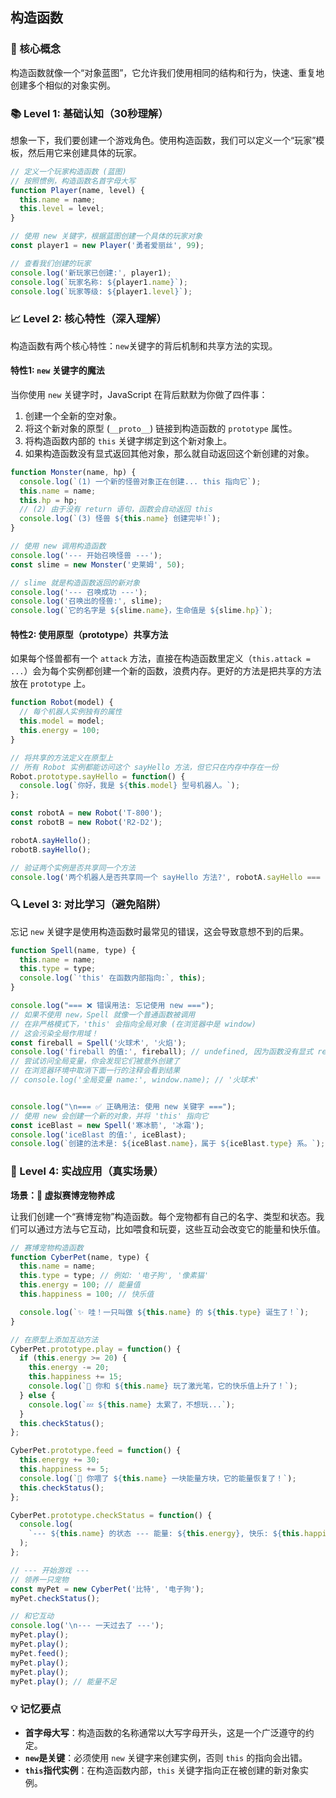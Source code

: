 ## 构造函数

### 🎯 核心概念
构造函数就像一个“对象蓝图”，它允许我们使用相同的结构和行为，快速、重复地创建多个相似的对象实例。

### 📚 Level 1: 基础认知（30秒理解）
想象一下，我们要创建一个游戏角色。使用构造函数，我们可以定义一个“玩家”模板，然后用它来创建具体的玩家。

```javascript
// 定义一个玩家构造函数 (蓝图)
// 按照惯例，构造函数名首字母大写
function Player(name, level) {
  this.name = name;
  this.level = level;
}

// 使用 new 关键字，根据蓝图创建一个具体的玩家对象
const player1 = new Player('勇者爱丽丝', 99);

// 查看我们创建的玩家
console.log('新玩家已创建:', player1);
console.log(`玩家名称: ${player1.name}`);
console.log(`玩家等级: ${player1.level}`);
```

### 📈 Level 2: 核心特性（深入理解）
构造函数有两个核心特性：`new`关键字的背后机制和共享方法的实现。

#### 特性1: `new` 关键字的魔法
当你使用 `new` 关键字时，JavaScript 在背后默默为你做了四件事：
1.  创建一个全新的空对象。
2.  将这个新对象的原型 (`__proto__`) 链接到构造函数的 `prototype` 属性。
3.  将构造函数内部的 `this` 关键字绑定到这个新对象上。
4.  如果构造函数没有显式返回其他对象，那么就自动返回这个新创建的对象。

```javascript
function Monster(name, hp) {
  console.log(`(1) 一个新的怪兽对象正在创建... this 指向它`);
  this.name = name;
  this.hp = hp;
  // (2) 由于没有 return 语句，函数会自动返回 this
  console.log(`(3) 怪兽 ${this.name} 创建完毕!`);
}

// 使用 new 调用构造函数
console.log('--- 开始召唤怪兽 ---');
const slime = new Monster('史莱姆', 50);

// slime 就是构造函数返回的新对象
console.log('--- 召唤成功 ---');
console.log('召唤出的怪兽:', slime);
console.log(`它的名字是 ${slime.name}，生命值是 ${slime.hp}`);
```

#### 特性2: 使用原型（prototype）共享方法
如果每个怪兽都有一个 `attack` 方法，直接在构造函数里定义（`this.attack = ...`）会为每个实例都创建一个新的函数，浪费内存。更好的方法是把共享的方法放在 `prototype` 上。

```javascript
function Robot(model) {
  // 每个机器人实例独有的属性
  this.model = model;
  this.energy = 100;
}

// 将共享的方法定义在原型上
// 所有 Robot 实例都能访问这个 sayHello 方法，但它只在内存中存在一份
Robot.prototype.sayHello = function() {
  console.log(`你好，我是 ${this.model} 型号机器人。`);
};

const robotA = new Robot('T-800');
const robotB = new Robot('R2-D2');

robotA.sayHello();
robotB.sayHello();

// 验证两个实例是否共享同一个方法
console.log('两个机器人是否共享同一个 sayHello 方法?', robotA.sayHello === robotB.sayHello); // 输出 true
```

### 🔍 Level 3: 对比学习（避免陷阱）
忘记 `new` 关键字是使用构造函数时最常见的错误，这会导致意想不到的后果。

```javascript
function Spell(name, type) {
  this.name = name;
  this.type = type;
  console.log(`'this' 在函数内部指向:`, this);
}

console.log("=== ❌ 错误用法: 忘记使用 new ===");
// 如果不使用 new，Spell 就像一个普通函数被调用
// 在非严格模式下，'this' 会指向全局对象 (在浏览器中是 window)
// 这会污染全局作用域！
const fireball = Spell('火球术', '火焰');
console.log('fireball 的值:', fireball); // undefined, 因为函数没有显式 return
// 尝试访问全局变量，你会发现它们被意外创建了
// 在浏览器环境中取消下面一行的注释会看到结果
// console.log('全局变量 name:', window.name); // '火球术'


console.log("\n=== ✅ 正确用法: 使用 new 关键字 ===");
// 使用 new 会创建一个新的对象，并将 'this' 指向它
const iceBlast = new Spell('寒冰箭', '冰霜');
console.log('iceBlast 的值:', iceBlast);
console.log(`创建的法术是: ${iceBlast.name}，属于 ${iceBlast.type} 系。`);
```

### 🚀 Level 4: 实战应用（真实场景）
**场景：🐾 虚拟赛博宠物养成**

让我们创建一个“赛博宠物”构造函数。每个宠物都有自己的名字、类型和状态。我们可以通过方法与它互动，比如喂食和玩耍，这些互动会改变它的能量和快乐值。

```javascript
// 赛博宠物构造函数
function CyberPet(name, type) {
  this.name = name;
  this.type = type; // 例如: '电子狗', '像素猫'
  this.energy = 100; // 能量值
  this.happiness = 100; // 快乐值

  console.log(`✨ 哇！一只叫做 ${this.name} 的 ${this.type} 诞生了！`);
}

// 在原型上添加互动方法
CyberPet.prototype.play = function() {
  if (this.energy >= 20) {
    this.energy -= 20;
    this.happiness += 15;
    console.log(`🎾 你和 ${this.name} 玩了激光笔，它的快乐值上升了！`);
  } else {
    console.log(`💤 ${this.name} 太累了，不想玩...`);
  }
  this.checkStatus();
};

CyberPet.prototype.feed = function() {
  this.energy += 30;
  this.happiness += 5;
  console.log(`🍖 你喂了 ${this.name} 一块能量方块，它的能量恢复了！`);
  this.checkStatus();
};

CyberPet.prototype.checkStatus = function() {
  console.log(
    `--- ${this.name} 的状态 --- 能量: ${this.energy}, 快乐: ${this.happiness} ---`
  );
};

// --- 开始游戏 ---
// 领养一只宠物
const myPet = new CyberPet('比特', '电子狗');
myPet.checkStatus();

// 和它互动
console.log('\n--- 一天过去了 ---');
myPet.play();
myPet.play();
myPet.feed();
myPet.play();
myPet.play();
myPet.play(); // 能量不足
```

### 💡 记忆要点
-   **首字母大写**：构造函数的名称通常以大写字母开头，这是一个广泛遵守的约定。
-   **`new`是关键**：必须使用 `new` 关键字来创建实例，否则 `this` 的指向会出错。
-   **`this`指代实例**：在构造函数内部，`this` 关键字指向正在被创建的新对象实例。

<!--
metadata:
  syntax: ["function", "constructor"]
  pattern: ["object-creation"]
  api: ["console.log"]
  concept: ["this-binding", "prototype", "instance"]
  difficulty: intermediate
  dependencies: ["无"]
  related: ["js-sec-4-1-2"]
-->